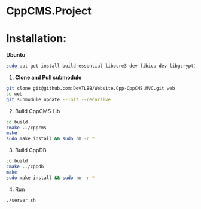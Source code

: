 # CppCMS.Project

# Installation:

**Ubuntu**

```bash
sudo apt-get install build-essential libpcre3-dev libicu-dev libgcrypt11-dev zlib1g-dev cmake
```

1. **Clone and Pull submodule**

```bash
git clone git@github.com:DevTLBB/Website.Cpp-CppCMS.MVC.git web
cd web
git submodule update --init --recursive
```

2. Build CppCMS Lib

```bash
cd build
cmake ../cppcms
make
sudo make install && sudo rm -r *
```

3. Build CppDB

```bash
cd build
cmake ../cppdb
make
sudo make install && sudo rm -r *
```

4. Run
```bash
./server.sh
```
